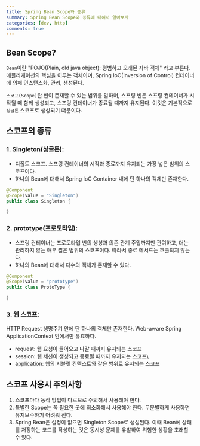 ```yaml
---
title: Spring Bean Scope와 종류
summary: Spring Bean Scope와 종류에 대해서 알아보자
categories: [dev, http]
comments: true
---
```


## Bean Scope?
`Bean`이란 "POJO(Plain, old java object): 평범하고 오래된 자바 객체" 라고 부른다.
애플리케이션의 핵심을 이루는 객체이며, Spring IoC(Inversion of Control) 컨테이너에 의해 인스턴스화, 관리, 생성된다.

`스코프(Scope)`란 빈이 존재할 수 있는 범위를 말하며, 스프링 빈은 스프링 컨테이너가 시작될 때 함께 생성되고, 스프링 컨테이너가 종료될 때까지 유지된다. 이것은 기본적으로 `싱글톤` 스코프로 생성되기 떄문이다.

## 스코프의 종류
### 1. Singleton(싱글톤):
* 디폴트 스코프. 스프링 컨테이너의 시작과 종료까지 유지되는 가장 넓은 범위의 스코프이다.
* 하나의 Bean에 대해서 Spring IoC Container 내에 단 하나의 객체만 존재한다.
```java
@Component
@Scope(value = "Singleton")
public class Singleton {

}
```

### 2. prototype(프로토타입):
* 스프링 컨테이너는 프로토타입 빈의 생성과 의존 관계 주입까지만 관여하고, 더는 관리하지 않는 매우 짧은 범위의 스코프이다. 따라서 종료 메서드는 호출되지 않는다.
* 하나의 Bean에 대해서 다수의 객체가 존재할 수 있다.
```java
@Component
@Scope(value = "prototype")
public class ProtoType {

}
```

### 3. 웹 스코프:
HTTP Request 생명주기 안에 단 하나의 객체만 존재한다.
Web-aware Spring ApplicationContext 안에서만 유효하다.

* request: 웹 요청이 들어오고 나갈 때까지 유지되는 스코프
* session: 웹 세션이 생성되고 종료될 때까지 유지되는 스코프\
* application: 웹의 서블릿 컨텍스트와 같은 범위로 유지되는 스코프

## 스코프 사용시 주의사항
1. 스코프마다 동작 방법이 다르므로 주의해서 사용해야 한다. 
2. 특별한 Scope는 꼭 필요한 곳에 최소화해서 사용해야 한다. 무분별하게 사용하면 유지보수하기 어려워 진다.
3. Spring Bean은 설정이 없으면 Singleton Scope로 생성된다. 이때 Bean에 상태를 저장하는 코드를 작성하는 것은 동시성 문제를 유발하여 위험한 상황을 초래할 수 있다.




